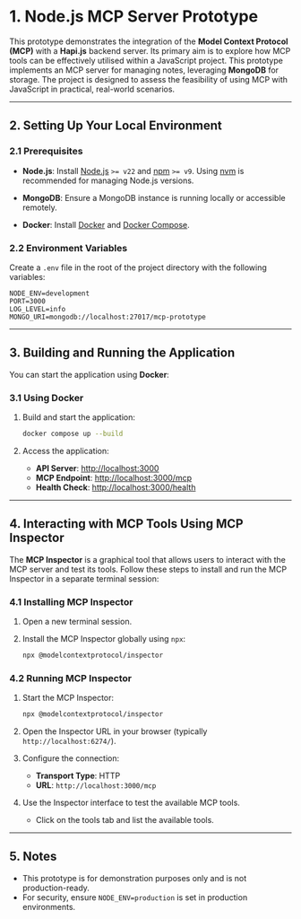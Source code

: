 # 1. Node.js MCP Server Prototype

This prototype demonstrates the integration of the **Model Context Protocol (MCP)** with a **Hapi.js** backend server. Its primary aim is to explore how MCP tools can be effectively utilised within a JavaScript project. This prototype implements an MCP server for managing notes, leveraging **MongoDB** for storage. The project is designed to assess the feasibility of using MCP with JavaScript in practical, real-world scenarios.

---

## 2. Setting Up Your Local Environment


### 2.1 Prerequisites

- **Node.js**: Install [Node.js](http://nodejs.org/) `>= v22` and [npm](https://nodejs.org/) `>= v9`. Using [nvm](https://github.com/nvm-sh/nvm) is recommended for managing Node.js versions.
- **MongoDB**: Ensure a MongoDB instance is running locally or accessible remotely.

- **Docker**: Install [Docker](https://www.docker.com/) and [Docker Compose](https://docs.docker.com/compose/).


### 2.2 Environment Variables

Create a `.env` file in the root of the project directory with the following variables:

```env
NODE_ENV=development
PORT=3000
LOG_LEVEL=info
MONGO_URI=mongodb://localhost:27017/mcp-prototype
```

---

## 3. Building and Running the Application

You can start the application using  **Docker**:

### 3.1 Using Docker

1. Build and start the application:

   ```bash
   docker compose up --build
   ```

2. Access the application:
   - **API Server**: [http://localhost:3000](http://localhost:3000)
   - **MCP Endpoint**: [http://localhost:3000/mcp](http://localhost:3000/mcp)
   - **Health Check**: [http://localhost:3000/health](http://localhost:3000/health)
---

## 4. Interacting with MCP Tools Using MCP Inspector

The **MCP Inspector** is a graphical tool that allows users to interact with the MCP server and test its tools. Follow these steps to install and run the MCP Inspector in a separate terminal session:

### 4.1 Installing MCP Inspector

1. Open a new terminal session.
2. Install the MCP Inspector globally using `npx`:

   ```bash
   npx @modelcontextprotocol/inspector
   ```

### 4.2 Running MCP Inspector

1. Start the MCP Inspector:

   ```bash
   npx @modelcontextprotocol/inspector
   ```

2. Open the Inspector URL in your browser (typically `http://localhost:6274/`).
3. Configure the connection:
   - **Transport Type**: HTTP
   - **URL**: `http://localhost:3000/mcp`

4. Use the Inspector interface to test the available MCP tools.
   - Click on the tools tab and list the available tools.

---



## 5. Notes

- This prototype is for demonstration purposes only and is not production-ready.
- For security, ensure `NODE_ENV=production` is set in production environments.
